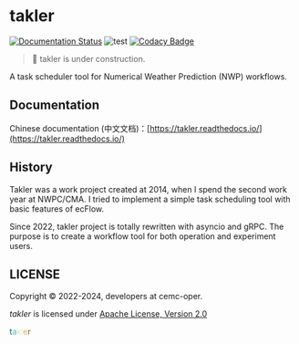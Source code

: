 # takler

[![Documentation Status](https://readthedocs.org/projects/takler/badge/?version=latest)](https://takler.readthedocs.io/zh_CN/latest/?badge=latest)
![test](https://github.com/perillaroc/takler/actions/workflows/test.yml/badge.svg)
[![Codacy Badge](https://app.codacy.com/project/badge/Grade/0b6a58c078cb4af8a8745d034d456eaf)](https://www.codacy.com/gh/perillaroc/takler/dashboard?utm_source=github.com&amp;utm_medium=referral&amp;utm_content=perillaroc/takler&amp;utm_campaign=Badge_Grade)

> :construction: takler is under construction.

A task scheduler tool for Numerical Weather Prediction (NWP) workflows.

## Documentation

Chinese documentation (中文文档)：[https://takler.readthedocs.io/](https://takler.readthedocs.io/)

## History

Takler was a work project created at 2014, when I spend the second work year at NWPC/CMA.
I tried to implement a simple task scheduling tool with basic features of ecFlow.

Since 2022, takler project is totally rewritten with asyncio and gRPC.
The purpose is to create a workflow tool for both operation and experiment users.

## LICENSE

Copyright &copy; 2022-2024, developers at cemc-oper.

*takler* is licensed under [Apache License, Version 2.0](./LICENSE)

<span style="color:#01665e">t</span><span style="color:#5ab4ac">a</span><span style="color:#c7eae5">k</span><span style="color:#f6e8c3">l</span><span style="color:#d8b365">e</span><span style="color:#8c510a">r</span>